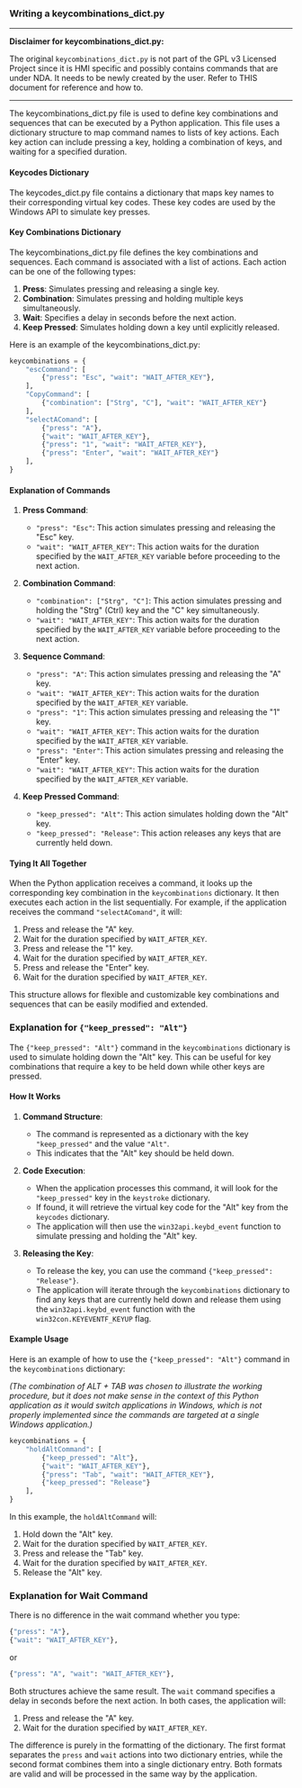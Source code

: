 ### Writing a keycombinations_dict.py

----------------------------------------------------------------------------

**Disclaimer for keycombinations_dict.py:**

The original `keycombinations_dict.py` is not part of the GPL v3 
Licensed Project since it is HMI specific and possibly contains commands 
that are under NDA. It needs to be newly created by the user. 
Refer to THIS document for reference and how to.

----------------------------------------------------------------------------


The keycombinations_dict.py file is used to define key combinations and sequences that can be executed by a Python application. This file uses a dictionary structure to map command names to lists of key actions. Each key action can include pressing a key, holding a combination of keys, and waiting for a specified duration.

#### Keycodes Dictionary

The keycodes_dict.py file contains a dictionary that maps key names to their corresponding virtual key codes. These key codes are used by the Windows API to simulate key presses.

#### Key Combinations Dictionary

The keycombinations_dict.py file defines the key combinations and sequences. Each command is associated with a list of actions. Each action can be one of the following types:

1. **Press**: Simulates pressing and releasing a single key.
2. **Combination**: Simulates pressing and holding multiple keys simultaneously.
3. **Wait**: Specifies a delay in seconds before the next action.
4. **Keep Pressed**: Simulates holding down a key until explicitly released.

Here is an example of the keycombinations_dict.py:

```python
keycombinations = {
    "escCommand": [
        {"press": "Esc", "wait": "WAIT_AFTER_KEY"},
    ],
    "CopyCommand": [
        {"combination": ["Strg", "C"], "wait": "WAIT_AFTER_KEY"}
    ],
    "selectAComand": [
        {"press": "A"},
        {"wait": "WAIT_AFTER_KEY"},
        {"press": "1", "wait": "WAIT_AFTER_KEY"},
        {"press": "Enter", "wait": "WAIT_AFTER_KEY"}
    ],
}
```

#### Explanation of Commands

1. **Press Command**:
    - `"press": "Esc"`: This action simulates pressing and releasing the "Esc" key.
    - `"wait": "WAIT_AFTER_KEY"`: This action waits for the duration specified by the `WAIT_AFTER_KEY` variable before proceeding to the next action.

2. **Combination Command**:
    - `"combination": ["Strg", "C"]`: This action simulates pressing and holding the "Strg" (Ctrl) key and the "C" key simultaneously.
    - `"wait": "WAIT_AFTER_KEY"`: This action waits for the duration specified by the `WAIT_AFTER_KEY` variable before proceeding to the next action.

3. **Sequence Command**:
    - `"press": "A"`: This action simulates pressing and releasing the "A" key.
    - `"wait": "WAIT_AFTER_KEY"`: This action waits for the duration specified by the `WAIT_AFTER_KEY` variable.
    - `"press": "1"`: This action simulates pressing and releasing the "1" key.
    - `"wait": "WAIT_AFTER_KEY"`: This action waits for the duration specified by the `WAIT_AFTER_KEY` variable.
    - `"press": "Enter"`: This action simulates pressing and releasing the "Enter" key.
    - `"wait": "WAIT_AFTER_KEY"`: This action waits for the duration specified by the `WAIT_AFTER_KEY` variable.

4. **Keep Pressed Command**:
    - `"keep_pressed": "Alt"`: This action simulates holding down the "Alt" key.
    - `"keep_pressed": "Release"`: This action releases any keys that are currently held down.

#### Tying It All Together

When the Python application receives a command, it looks up the corresponding key combination in the `keycombinations` dictionary. It then executes each action in the list sequentially. For example, if the application receives the command `"selectAComand"`, it will:

1. Press and release the "A" key.
2. Wait for the duration specified by `WAIT_AFTER_KEY`.
3. Press and release the "1" key.
4. Wait for the duration specified by `WAIT_AFTER_KEY`.
5. Press and release the "Enter" key.
6. Wait for the duration specified by `WAIT_AFTER_KEY`.

This structure allows for flexible and customizable key combinations and sequences that can be easily modified and extended.

### Explanation for `{"keep_pressed": "Alt"}`

The `{"keep_pressed": "Alt"}` command in the `keycombinations` dictionary is used to simulate holding down the "Alt" key. This can be useful for key combinations that require a key to be held down while other keys are pressed.

#### How It Works

1. **Command Structure**:
    - The command is represented as a dictionary with the key `"keep_pressed"` and the value `"Alt"`.
    - This indicates that the "Alt" key should be held down.

2. **Code Execution**:
    - When the application processes this command, it will look for the `"keep_pressed"` key in the `keystroke` dictionary.
    - If found, it will retrieve the virtual key code for the "Alt" key from the `keycodes` dictionary.
    - The application will then use the `win32api.keybd_event` function to simulate pressing and holding the "Alt" key.

3. **Releasing the Key**:
    - To release the key, you can use the command `{"keep_pressed": "Release"}`.
    - The application will iterate through the `keycombinations` dictionary to find any keys that are currently held down and release them using the `win32api.keybd_event` function with the `win32con.KEYEVENTF_KEYUP` flag.

#### Example Usage

Here is an example of how to use the `{"keep_pressed": "Alt"}` command in the `keycombinations` dictionary:

*(The combination of ALT + TAB was chosen to illustrate the working procedure, but it does not make sense in the context of this Python application as it would switch applications in Windows, which is not properly implemented since the commands are targeted at a single Windows application.)*

```python
keycombinations = {
    "holdAltCommand": [
        {"keep_pressed": "Alt"},
        {"wait": "WAIT_AFTER_KEY"},
        {"press": "Tab", "wait": "WAIT_AFTER_KEY"},
        {"keep_pressed": "Release"}
    ],
}
```

In this example, the `holdAltCommand` will:
1. Hold down the "Alt" key.
2. Wait for the duration specified by `WAIT_AFTER_KEY`.
3. Press and release the "Tab" key.
4. Wait for the duration specified by `WAIT_AFTER_KEY`.
5. Release the "Alt" key.

### Explanation for Wait Command

There is no difference in the wait command whether you type:

```python
{"press": "A"},
{"wait": "WAIT_AFTER_KEY"},
```

or

```python
{"press": "A", "wait": "WAIT_AFTER_KEY"},
```

Both structures achieve the same result. The `wait` command specifies a delay in seconds before the next action. In both cases, the application will:

1. Press and release the "A" key.
2. Wait for the duration specified by `WAIT_AFTER_KEY`.

The difference is purely in the formatting of the dictionary. The first format separates the `press` and `wait` actions into two dictionary entries, while the second format combines them into a single dictionary entry. Both formats are valid and will be processed in the same way by the application.